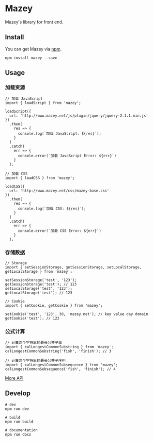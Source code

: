# Mazey

Mazey's library for front end.

## Install

You can get Mazey via [npm](http://npmjs.com).

```
npm install mazey --save
```

## Usage

### 加载资源

```
// 加载 JavaScript
import { loadScript } from 'mazey';

loadScript({
  url: 'http://www.mazey.net/js/plugin/jquery/jquery-2.1.1.min.js'
})
  .then(
    res => {
      console.log(`加载 JavaScript: ${res}`);
    }
  )
  .catch(
    err => {
      console.error(`加载 JavaScript Error: ${err}`)
    }
  );
```

```
// 加载 CSS
import { loadCSS } from 'mazey';

loadCSS({
  url: 'http://www.mazey.net/css/mazey-base.css'
})
  .then(
    res => {
      console.log(`加载 CSS: ${res}`);
    }
  )
  .catch(
    err => {
      console.error(`加载 CSS Error: ${err}`)
    }
  );
```

### 存储数据

```
// Storage
import { setSessionStorage, getSessionStorage, setLocalStorage, getLocalStorage } from 'mazey';

setSessionStorage('test', '123');
getSessionStorage('test'); // 123
setLocalStorage('test', '123');
getLocalStorage('test'); // 123
```

```
// Cookie
import { setCookie, getCookie } from 'mazey';

setCookie('test', '123', 30, 'mazey.net'); // key value day domain
getCookie('test'); // 123
```

### 公式计算

```
// 计算两个字符串的最长公共子串
import { calLongestCommonSubstring } from 'mazey';
calLongestCommonSubstring('fish', 'finish'); // 3
```

```
// 计算两个字符串的最长公共子序列
import { calLongestCommonSubsequence } from 'mazey';
calLongestCommonSubsequence('fish', 'finish'); // 4
```

[More API](https://mazey.cn/docs/mazey/modules/_index_.html)

## Develop

```
# dev
npm run dev

# build
npm run build

# documentation
npm run docs
```